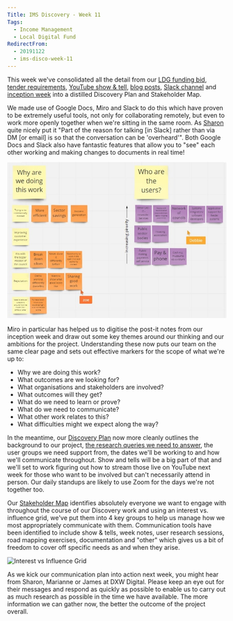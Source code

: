 ```yaml
---
Title: IMS Discovery - Week 11
Tags: 
  - Income Management
  - Local Digital Fund
RedirectFrom:
  - 20191122
  - ims-disco-week-11
---
```

This week we've consolidated all the detail from our [LDG funding bid](https://docs.google.com/document/d/1I4EPlTWphcculCRcoeXt-2leX4F8AGTL2XGG9sBE9P4), [tender requirements](https://docs.google.com/spreadsheets/d/1MkzvoOmTRZtSGT18-xSNxeOWNiPkZG7phRg0BUPJsI4), [YouTube show & tell](https://www.youtube.com/watch?v=Mh4wWuZc1ZA), [blog posts](https://kingstonrichard.uk/tags/Income-Management), [Slack channel](https://localdigital.slack.com/archives/CJW65RNAY/) and [inception week](/20191115) into a distilled Discovery Plan and Stakeholder Map.

We made use of Google Docs, Miro and Slack to do this which have proven to be extremely useful tools, not only for collaborating remotely, but even to work more openly together when we're sitting in the same room. As [Sharon](https://twitter.com/pixlz) quite nicely put it "Part of the reason for talking [in Slack] rather than via DM [or email] is so that the conversation can be 'overheard'". Both Google Docs and Slack also have fantastic features that allow you to "see" each other working and making changes to documents in real time!

![Miro showing collaborators pointers working in the same document](/assets/images/2019-11-22-miro-collaboration.jpg)

Miro in particular has helped us to digitise the post-it notes from our inception week and draw out some key themes around our thinking and our ambitions for the project. Understanding these now puts our team on the same clear page and sets out effective markers for the scope of what we're up to: 

* Why we are doing this work?
* What outcomes are we looking for?
* What organisations and stakeholders are involved?
* What outcomes will they get?
* What do we need to learn or prove?
* What do we need to communicate?
* What other work relates to this?
* What difficulties might we expect along the way?

In the meantime, our [Discovery Plan](https://docs.google.com/document/d/1MH5J1GQpceK1ak-hu9DJ-qOOARobZq2vaOS1LwXeSRo/) now more cleanly outlines the background to our project, [the research queries we need to answer](/20190916), the user groups we need support from, the dates we'll be working to and how we'll communicate throughout. Show and tells will be a big part of that and we'll set to work figuring out how to stream those live on YouTube next week for those who want to be involved but can't necessarily attend in person. Our daily standups are likely to use Zoom for the days we're not together too.

Our [Stakeholder Map](https://miro.com/app/board/o9J_kwYo6Ak=/) identifies absolutely everyone we want to engage with throughout the course of our Discovery work and using an interest vs. influence grid, we've put them into 4 key groups to help us manage how we most appropriately communicate with them. Communication tools have been identified to include show & tells, week notes, user research sessions, road mapping exercises, documentation and "other" which gives us a bit of freedom to cover off specific needs as and when they arise.

![Interest vs Influence Grid](https://miro.medium.com/max/1489/1*0rqkQR7ktS_eM7j7rrm_PQ.png)

As we kick our communication plan into action next week, you might hear from Sharon, Marianne or James at DXW Digital. Please keep an eye out for their messages and respond as quickly as possible to enable us to carry out as much research as possible in the time we have available. The more information we can gather now, the better the outcome of the project overall.